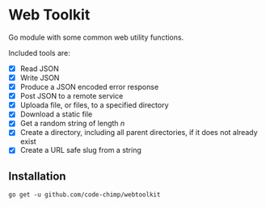 # Web Toolkit

Go module with some common web utility functions.

Included tools are:

- [x] Read JSON
- [x] Write JSON
- [x] Produce a JSON encoded error response
- [x] Post JSON to a remote service
- [x] Uploada file, or files, to a specified directory
- [x] Download a static file
- [x] Get a random string of length *n*
- [x] Create a directory, including all parent directories, if it does not already exist
- [x] Create a URL safe slug from a string

## Installation

`go get -u github.com/code-chimp/webtoolkit`
